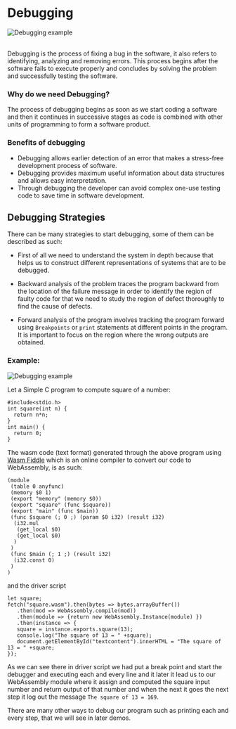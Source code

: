 # Debugging
![Debugging example](./../../img/debugging.png)

</br>
Debugging is the process of fixing a bug in the software, it also refers to identifying, analyzing and removing errors. This process begins after the software fails to execute properly and concludes by solving the problem and successfully testing the software.

### Why do we need Debugging?
The process of debugging begins as soon as we start coding a software and then  it continues in successive stages as code is combined with other units of programming to form a software product.

### Benefits of debugging

- Debugging allows earlier detection of an error that makes a stress-free development process of software.
- Debugging provides maximum useful information about data structures and allows easy interpretation.
- Through debugging the developer can avoid complex one-use testing code to save time in software development.

## Debugging Strategies
There can be many strategies to start debugging, some of them can be described as such:

- First of all we need to understand the system in depth because that helps us to construct different representations of systems that are to be debugged.

- Backward analysis of the problem traces the program backward from the location of the failure message in order to identify the region of faulty code for that we need to study the region of defect thoroughly to find the cause of defects.

- Forward analysis of the program involves tracking the program forward using `Breakpoints` or `print` statements at different points in the program. It is important to focus on the region where the wrong outputs are obtained.


### Example:

![Debugging example](./../../img/debug.gif)

Let a Simple C program to compute square of a number:

```
#include<stdio.h>
int square(int n) {
  return n*n;
}
int main() {
  return 0;
}
```

The wasm code (text format) generated through the above program using [Wasm Fiddle](https://wasdk.github.io/WasmFiddle//) which is an online compiler to convert our code to WebAssembly, is as such:

```
(module
 (table 0 anyfunc)
 (memory $0 1)
 (export "memory" (memory $0))
 (export "square" (func $square))
 (export "main" (func $main))
 (func $square (; 0 ;) (param $0 i32) (result i32)
  (i32.mul
   (get_local $0)
   (get_local $0)
  )
 )
 (func $main (; 1 ;) (result i32)
  (i32.const 0)
 )
)
```

and the driver script

```
let square;
fetch("square.wasm").then(bytes => bytes.arrayBuffer())
   .then(mod => WebAssembly.compile(mod))
   .then(module => {return new WebAssembly.Instance(module) })
   .then(instance => {
   square = instance.exports.square(13);
   console.log("The square of 13 = " +square);
   document.getElementById("textcontent").innerHTML = "The square of 13 = " +square;
});
```


As we can see there in driver script we had put a break point and start the debugger and executing each and every line and it later it lead us to our WebAssembly module where it assign and computed the square input number and return output of that number and when the next it goes the next step it log out the message `The square of 13 = 169`.

There are many other ways to debug our program such as printing each and every step, that we will see in later demos.
